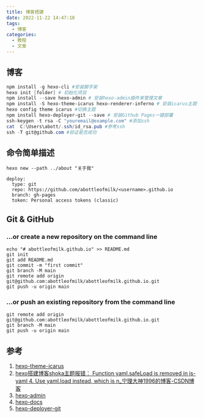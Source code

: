 ```yaml
---
title: 博客搭建
date: 2022-11-22 14:47:18
tags:
  - 博客
categories:
  - 教程
  - 文章
---
```

## 博客

```powershell
npm install -g hexo-cli #安装脚手架
hexo init [folder] # 初始化项目
npm install --save hexo-admin # 安装hexo-admin插件来管理文章
npm install -S hexo-theme-icarus hexo-renderer-inferno # 安装icarus主题
hexo config theme icarus #切换主题
npm install hexo-deployer-git --save # 安装Github Pages一键部署
ssh-keygen -t rsa -C "youremail@example.com" #添加ssh
cat  C:\Users\abott/.ssh/id_rsa.pub #参考ssh
ssh -T git@github.com #验证是否成功
```
## 命令简单描述

```
hexo new --path ../about "关于我"
```


```
deploy:
  type: git
  repo: https://github.com/abottleofmilk/<username>.github.io
  branch: gh-pages
  token: Personal access tokens (classic)
```



## Git & GitHub

### …or create a new repository on the command line

```
echo "# abottleofmilk.github.io" >> README.md
git init
git add README.md
git commit -m "first commit"
git branch -M main
git remote add origin git@github.com:abottleofmilk/abottleofmilk.github.io.git
git push -u origin main
```

### …or push an existing repository from the command line

```
git remote add origin git@github.com:abottleofmilk/abottleofmilk.github.io.git
git branch -M main
git push -u origin main
```



## 参考

1. [hexo-theme-icarus](https://ppoffice.github.io/hexo-theme-icarus/uncategorized/icarus%E5%BF%AB%E9%80%9F%E4%B8%8A%E6%89%8B/)
2. [hexo搭建博客shoka主题报错： Function yaml.safeLoad is removed in js-yaml 4. Use yaml.load instead, which is n_宁理大神1996的博客-CSDN博客](https://blog.csdn.net/weixin_45149481/article/details/116609116)
3. [hexo-admin](https://jaredforsyth.com/hexo-admin/)
4. [hexo-docs](https://hexo.io/zh-cn/docs/)
5. [hexo-deployer-git](https://github.com/hexojs/hexo-deployer-git)
